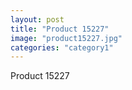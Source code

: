 ```yaml
---
layout: post
title: "Product 15227"
image: "product15227.jpg"
categories: "category1"
---
```

Product 15227
